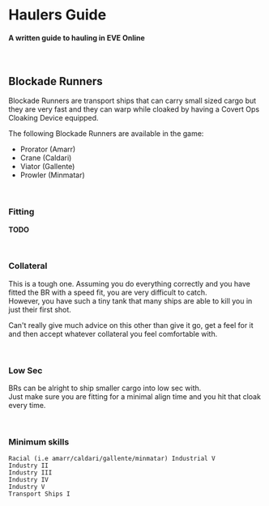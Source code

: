 # Haulers Guide #
#### A written guide to hauling in EVE Online
<br>  

## Blockade Runners

Blockade Runners are transport ships that can carry small sized cargo but they are very fast and they can warp while cloaked by having a Covert Ops Cloaking Device equipped.

The following Blockade Runners are available in the game:

* Prorator (Amarr)
* Crane (Caldari)
* Viator (Gallente)
* Prowler (Minmatar)

<br>

### Fitting

**TODO**

<br>

### Collateral

This is a tough one. Assuming you do everything correctly and you have fitted the BR with a speed fit, you are very difficult to catch.  
However, you have such a tiny tank that many ships are able to kill you in just their first shot.

Can't really give much advice on this other than give it go, get a feel for it and then accept whatever collateral you feel comfortable with.

<br>


### Low Sec

BRs can be alright to ship smaller cargo into low sec with.  
Just make sure you are fitting for a minimal align time and you hit that cloak every time.

<br>

### Minimum skills

```
Racial (i.e amarr/caldari/gallente/minmatar) Industrial V
Industry II
Industry III
Industry IV
Industry V
Transport Ships I
```